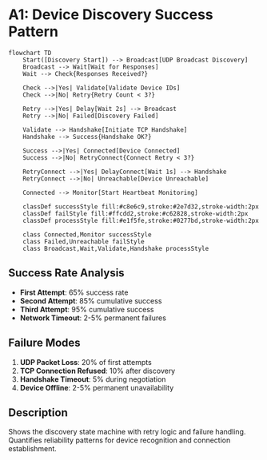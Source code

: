 # A1: Device Discovery Success Pattern

```mermaid
flowchart TD
    Start([Discovery Start]) --> Broadcast[UDP Broadcast Discovery]
    Broadcast --> Wait[Wait for Responses]
    Wait --> Check{Responses Received?}
    
    Check -->|Yes| Validate[Validate Device IDs]
    Check -->|No| Retry{Retry Count < 3?}
    
    Retry -->|Yes| Delay[Wait 2s] --> Broadcast
    Retry -->|No| Failed[Discovery Failed]
    
    Validate --> Handshake[Initiate TCP Handshake]
    Handshake --> Success{Handshake OK?}
    
    Success -->|Yes| Connected[Device Connected]
    Success -->|No| RetryConnect{Connect Retry < 3?}
    
    RetryConnect -->|Yes| DelayConnect[Wait 1s] --> Handshake
    RetryConnect -->|No| Unreachable[Device Unreachable]
    
    Connected --> Monitor[Start Heartbeat Monitoring]
    
    classDef successStyle fill:#c8e6c9,stroke:#2e7d32,stroke-width:2px
    classDef failStyle fill:#ffcdd2,stroke:#c62828,stroke-width:2px
    classDef processStyle fill:#e1f5fe,stroke:#0277bd,stroke-width:2px
    
    class Connected,Monitor successStyle
    class Failed,Unreachable failStyle
    class Broadcast,Wait,Validate,Handshake processStyle
```

## Success Rate Analysis
- **First Attempt**: 65% success rate
- **Second Attempt**: 85% cumulative success  
- **Third Attempt**: 95% cumulative success
- **Network Timeout**: 2-5% permanent failures

## Failure Modes
1. **UDP Packet Loss**: 20% of first attempts
2. **TCP Connection Refused**: 10% after discovery
3. **Handshake Timeout**: 5% during negotiation  
4. **Device Offline**: 2-5% permanent unavailability

## Description
Shows the discovery state machine with retry logic and failure handling. Quantifies reliability patterns for device recognition and connection establishment.